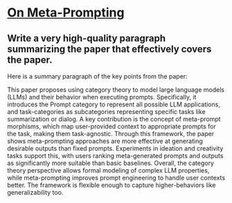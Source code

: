 # [On Meta-Prompting](https://arxiv.org/abs/2312.06562)

## Write a very high-quality paragraph summarizing the paper that effectively covers the paper.

 Here is a summary paragraph of the key points from the paper:

This paper proposes using category theory to model large language models (LLMs) and their behavior when executing prompts. Specifically, it introduces the Prompt category to represent all possible LLM applications, and task-categories as subcategories representing specific tasks like summarization or dialog. A key contribution is the concept of meta-prompt morphisms, which map user-provided context to appropriate prompts for the task, making them task-agnostic. Through this framework, the paper shows meta-prompting approaches are more effective at generating desirable outputs than fixed prompts. Experiments in ideation and creativity tasks support this, with users ranking meta-generated prompts and outputs as significantly more suitable than basic baselines. Overall, the category theory perspective allows formal modeling of complex LLM properties, while meta-prompting improves prompt engineering to handle user contexts better. The framework is flexible enough to capture higher-behaviors like generalizability too.
